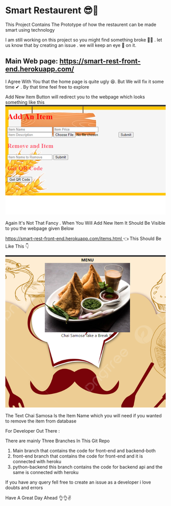 # Smart Restaurent 😎🎂

This Project Contains The Prototype of how the restaurent can be made smart using technology

I am still working on this project so you might find something broke 🤦‍♂️ . let us know that by creating an issue . we will keep an eye 👀 on it. 

## Main Web page: https://smart-rest-front-end.herokuapp.com/

I Agree With You that the home page is quite ugly 😆. But We will fix it some time ✔ .
By that time feel free to explore

Add New Item Button will redirect you to the webpage which looks something like this ![1667441759222](image/README/1667441759222.png)

Again It's Not That Fancy .
When You Will Add New Item  It Should Be Visible to you the webpage given Below

[https://smart-rest-front-end.herokuapp.com/items.html ](https://smart-rest-front-end.herokuapp.com/items.html)👈 This Should Be Like This 👇

[
![1667441945422](image/README/1667441945422.png)](https://smart-rest-front-end.herokuapp.com/items.html)

The Text Chai Samosa Is the Item Name which you will need if you wanted to remove the item from database

For Developer Out There : 

There are mainly Three Branches In This Git Repo

1. Main branch that contains the code for front-end and backend-both
2. front-end branch that contains the code for front-end and it is connected with heroku
3. python-backend this branch contains the code for backend api and the same is connected with heroku

If you have any query fell free to create an issue as a developer i love doubts and errors

Have A Great Day Ahead 👌👌✌
